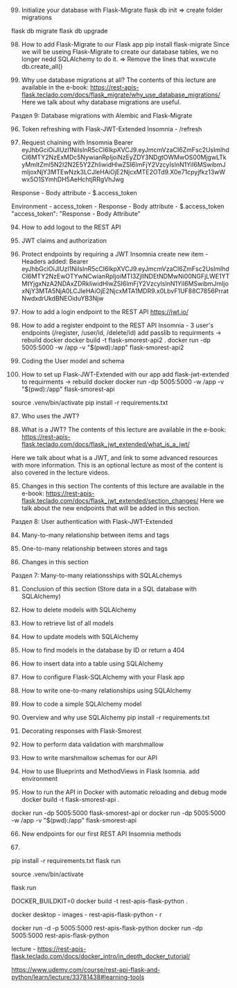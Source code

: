 99. Initialize your database with Flask-Migrate
flask db init => create folder migrations

flask db migrate
flask db upgrade

98. How to add Flask-Migrate to our Flask app
pip install flask-migrate
Since we will be useing Flask-Migrate to create our database tables, we no longer nedd SQLAlchemy to do it. => Remove the lines that wxwcute db.create_all()

97. Why use database migrations at all?
The contents of this lecture are available in the e-book: https://rest-apis-flask.teclado.com/docs/flask_migrate/why_use_database_migrations/
Here we talk about why database migrations are useful.

Раздел 9: Database migrations with Alembic and Flask-Migrate

96. Token refreshing with Flask-JWT-Extended
Insomnia - /refresh

95. Request chaining with Insomnia
Bearer eyJhbGciOiJIUzI1NiIsInR5cCI6IkpXVCJ9.eyJmcmVzaCI6ZmFsc2UsImlhdCI6MTY2NzExMDc5NywianRpIjoiNzEyZDY3NDgtOWMwOS00MjgwLTkyMmItZmI5N2I2N2E5Y2ZhIiwidHlwZSI6ImFjY2VzcyIsInN1YiI6MSwibmJmIjoxNjY3MTEwNzk3LCJleHAiOjE2NjcxMTE2OTd9.X0e71cpyjfkz13wWwx5O1SYmhDH5AeHchtjRRgVhJwg

Response - Body attribute - $.access_token

Environment - access_token - Response - Body attribute - $.access_token
"access_token": "Response - Body Attribute"


94. How to add logout to the REST API

93. JWT claims and authorization

92. Protect endpoints by requiring a JWT
Insomnia create new item - Headers added:
Bearer eyJhbGciOiJIUzI1NiIsInR5cCI6IkpXVCJ9.eyJmcmVzaCI6ZmFsc2UsImlhdCI6MTY2NzEwOTYwNCwianRpIjoiMTI3ZjllNDEtNDMwNi00NGFjLWE1YTMtYjgxNzA2NDAxZDRkIiwidHlwZSI6ImFjY2VzcyIsInN1YiI6MSwibmJmIjoxNjY3MTA5NjA0LCJleHAiOjE2NjcxMTA1MDR9.x0LbvF1UF88C7856PrratNwdxdrUkdBNEOiduYB3Njw

91. How to add a login endpoint to the REST API
https://jwt.io/

90. How to add a register endpoint to the REST API
Insomnia - 3 user's endpoints (/register, /user/id, /delete/id)
add passlib to requirments -> rebuild docker
docker build -t flask-smorest-api2 .
docker run -dp 5005:5000 -w /app -v "$(pwd):/app" flask-smorest-api2 

89. Coding the User model and schema

88. How to set up Flask-JWT-Extended with our app
add flask-jwt-extended to requirments -> rebuild docker
docker run -dp 5005:5000 -w /app -v "$(pwd):/app" flask-smorest-api 

source .venv/bin/activate
pip install -r requirements.txt      

87. Who uses the JWT?

86. What is a JWT?
The contents of this lecture are available in the e-book: https://rest-apis-flask.teclado.com/docs/flask_jwt_extended/what_is_a_jwt/

Here we talk about what is a JWT, and link to some advanced resources with more information. This is an optional lecture as most of the content is also covered in the lecture videos.

85. Changes in this section
The contents of this lecture are available in the e-book: https://rest-apis-flask.teclado.com/docs/flask_jwt_extended/section_changes/
Here we talk about the new endpoints that will be added in this section.

Раздел 8: User authentication with Flask-JWT-Extended

84. Many-to-many relationship between items and tags

83. One-to-many relationship between stores and tags

82. Changes in this section

Раздел 7: Many-to-many relationsships with SQLALchemys

81. Conclusion of this section (Store data in a SQL database with SQLAlchemy)

80. How to delete models with SQLAlchemy

79. How to retrieve list of all models

78. How to update models with SQLAlchemy

77. How to find models in the database by ID or return a 404

76. How to insert data into a table using SQLAlchemy

75. How to configure Flask-SQLAlchemy with your Flask app

74. How to write one-to-many relationships using SQLAlchemy

73. How to code a simple SQLAlchemy model

72. Overview and why use SQLAlchemy
pip install -r requirements.txt

71. Decorating responses with Flask-Smorest

70. How to perform data validation with marshmallow

69. How to write marshmallow schemas for our API

68. How to use Blueprints and MethodViews in Flask
Isomnia. add environment


67. How to run the API in Docker with automatic reloading and debug mode
docker build -t flask-smorest-api .

docker run -dp 5005:5000 flask-smorest-api
or
docker run -dp 5005:5000 -w /app -v "$(pwd):/app" flask-smorest-api

66. New endpoints for our first REST API
Insomnia methods


64.
pip install -r requirements.txt
flask run






source .venv/bin/activate

flask run

DOCKER_BUILDKIT=0 docker build -t rest-apis-flask-python .

docker desktop - images - rest-apis-flask-python - r

docker run -d -p 5005:5000 rest-apis-flask-python
docker run -dp 5005:5000 rest-apis-flask-python

lecture - https://rest-apis-flask.teclado.com/docs/docker_intro/in_depth_docker_tutorial/





https://www.udemy.com/course/rest-api-flask-and-python/learn/lecture/33781438#learning-tools